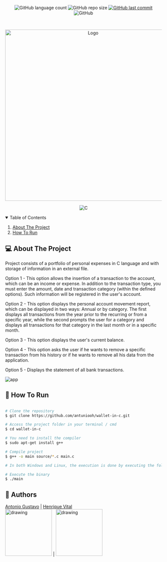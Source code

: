 <p align="center">
  <img alt="GitHub language count" src="https://img.shields.io/github/languages/count/antuniooh/wallet-in-c">

  <img alt="GitHub repo size" src="https://img.shields.io/github/repo-size/antuniooh/wallet-in-c">
  
  <a href="https://github.com/antuniooh/wallet-in-c/commits/master">
    <img alt="GitHub last commit" src="https://img.shields.io/github/last-commit/antuniooh/wallet-in-c">
  </a>
  
   <img alt="GitHub" src="https://img.shields.io/github/license/antuniooh/wallet-in-c">
</p>

<!-- PROJECT LOGO -->
<br />
<p align="center">
  <a href="https://github.com/antuniooh/wallet-in-c">
    <img src="https://static05.cminds.com/wp-content/uploads/WordPress_virtualwallet_rectangle_1_Illustrative_Banner_Blog.jpg" alt="Logo" width="550">
  </a>
</p>

<p align="center">
  <img alt="C" src="https://img.shields.io/badge/C-blue?style=for-the-badge&logo=c&logoColor=white"/>
</p>


<!-- TABLE OF CONTENTS -->
<details open="open">
  <summary>Table of Contents</summary>
  <ol>
    <li>
      <a href="#-about-the-project">About The Project</a>
    </li>
    <li>
      <a href="#-how-to-run">How To Run</a>
    </li>
  </ol>
</details>


<!-- ABOUT THE PROJECT -->
## 💻 About The Project
Project consists of a portfolio of personal expenses in C language and with storage of information in an external file.

Option 1 - This option allows the insertion of a transaction to the account, which can be an income or expense. In addition to the transaction type, you must enter the amount, date and transaction category (within the defined options). Such information will be registered in the user's account.

Option 2 - This option displays the personal account movement report, which can be displayed in two ways: Annual or by category. The first displays all transactions from the year prior to the recurring or from a specific year, while the second prompts the user for a category and displays all transactions for that category in the last month or in a specific month.

Option 3 - This option displays the user's current balance.

Option 4 - This option asks the user if he wants to remove a specific transaction from his history or if he wants to remove all his data from the application.

Option 5 - Displays the statement of all bank transactions.

![app](https://github.com/antuniooh/wallet-in-c/blob/master/images/app.gif)

<!-- HOW TO RUN -->
## 🚀 How To Run

```bash

# Clone the repository
$ git clone https://github.com/antuniooh/wallet-in-c.git

# Access the project folder in your terminal / cmd
$ cd wallet-in-c

# You need to install the compiler
$ sudo apt-get install g++

# Compile project
$ g++ -o main source/*.c main.c

# In both Windows and Linux, the execution is done by executing the following lines in the terminal, or using an IDE of your choice.

# Execute the binary
$ ./main

```

## 🤖 Authors

[Antonio Gustavo](https://github.com/antuniooh)           |  [Henrique Vital](https://github.com/henriquevital00)           
<img src="https://avatars.githubusercontent.com/u/51217271?v=4" alt="drawing" width="150"/>  |  <img src="https://avatars.githubusercontent.com/u/48650626?v=4" alt="drawing" width="150"/>